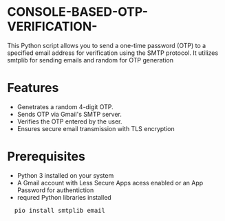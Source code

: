 # CONSOLE-BASED-OTP-VERIFICATION-
This Python script allows you to send a one-time password (OTP) to a specified email address for verification using the SMTP protocol. It utilizes smtplib for sending emails and random for OTP generation
<h1>Features</h1>
<ul type = "disc">
  <li>Genetrates a random 4-digit OTP.</li>
  <li>Sends OTP via Gmail's SMTP server.</li>
  <li>Verifies the OTP entered by the user.</li>
  <li>Ensures secure email transmission with TLS encryption</li>
  </ul>

<h1>Prerequisites</h1>
<ul type ="disc">
 <li>Python 3 installed on your system</li>
 <li>A Gmail account with Less Secure Apps acess enabled or an App Password for authentiction</li>
 <li>requred Python libraries installed</li>
</ul>
<pre>  pio install smtplib email </pre>

